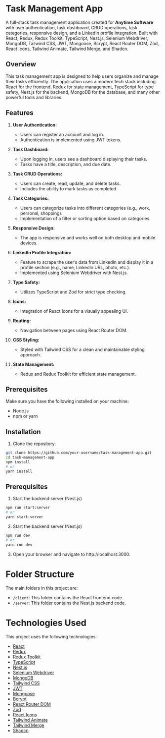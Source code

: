 # Task Management App

A full-stack task management application created for **Anytime Software** with user authentication, task dashboard, CRUD operations, task categories, responsive design, and a LinkedIn profile integration. Built with React, Redux, Redux Toolkit, TypeScript, Nest.js, Selenium Webdriver, MongoDB, Tailwind CSS, JWT, Mongoose, Bcrypt, React Router DOM, Zod, React Icons, Tailwind Animate, Tailwind Merge, and Shadcn.

## Overview

This task management app is designed to help users organize and manage their tasks efficiently. The application uses a modern tech stack including React for the frontend, Redux for state management, TypeScript for type safety, Nest.js for the backend, MongoDB for the database, and many other powerful tools and libraries.

## Features

1. **User Authentication:**

   - Users can register an account and log in.
   - Authentication is implemented using JWT tokens.

2. **Task Dashboard:**

   - Upon logging in, users see a dashboard displaying their tasks.
   - Tasks have a title, description, and due date.

3. **Task CRUD Operations:**

   - Users can create, read, update, and delete tasks.
   - Includes the ability to mark tasks as completed.

4. **Task Categories:**

   - Users can categorize tasks into different categories (e.g., work, personal, shopping).
   - Implementation of a filter or sorting option based on categories.

5. **Responsive Design:**

   - The app is responsive and works well on both desktop and mobile devices.

6. **LinkedIn Profile Integration:**

   - Feature to scrape the user’s data from LinkedIn and display it in a profile section (e.g., name, LinkedIn URL, photo, etc.).
   - Implemented using Selenium Webdriver with Nest.js.

7. **Type Safety:**

   - Utilizes TypeScript and Zod for strict type checking.

8. **Icons:**

   - Integration of React Icons for a visually appealing UI.

9. **Routing:**

   - Navigation between pages using React Router DOM.

10. **CSS Styling:**

    - Styled with Tailwind CSS for a clean and maintainable styling approach.

11. **State Management:**
    - Redux and Redux Toolkit for efficient state management.

## Prerequisites

Make sure you have the following installed on your machine:

- Node.js
- npm or yarn

## Installation

1. Clone the repository:

```bash
git clone https://github.com/your-username/task-management-app.git
cd task-management-app
npm install
# or
yarn install
```

## Prerequisites

1. Start the backend server (Nest.js)

```bash
npm run start:server
# or
yarn start:server
```

2. Start the backend server (Nest.js)

```bash
npm run dev
# or
yarn run dev

```

3. Open your browser and navigate to http://localhost:3000.

# Folder Structure

The main folders in this project are:

- `/client`: This folder contains the React frontend code.
- `/server`: This folder contains the Nest.js backend code.

# Technologies Used

This project uses the following technologies:

- [React](https://reactjs.org/)
- [Redux](https://redux.js.org/)
- [Redux Toolkit](https://redux-toolkit.js.org/)
- [TypeScript](https://www.typescriptlang.org/)
- [Nest.js](https://nestjs.com/)
- [Selenium Webdriver](https://www.selenium.dev/)
- [MongoDB](https://www.mongodb.com/)
- [Tailwind CSS](https://tailwindcss.com/)
- [JWT](https://jwt.io/)
- [Mongoose](https://mongoosejs.com/)
- [Bcrypt](https://www.npmjs.com/package/bcrypt)
- [React Router DOM](https://reactrouter.com/)
- [Zod](https://www.npmjs.com/package/zod)
- [React Icons](https://react-icons.github.io/react-icons/)
- [Tailwind Animate](https://www.npmjs.com/package/tailwindcss-animatecss)
- [Tailwind Merge](https://www.npmjs.com/package/tailwindcss-merge)
- [Shadcn](https://www.npmjs.com/package/shadcn)
